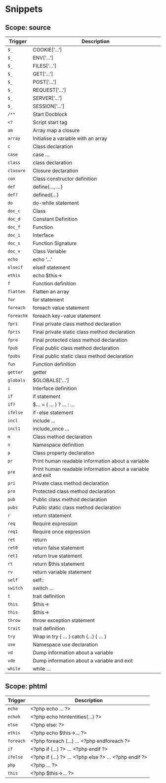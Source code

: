 # Snippets

## Scope: source

| Trigger | Description |
| ------- | ----------- |
| `$_` | COOKIE[&#039;…&#039;] |
| `$_` | ENV[&#039;…&#039;] |
| `$_` | FILES[&#039;…&#039;] |
| `$_` | GET[&#039;…&#039;] |
| `$_` | POST[&#039;…&#039;] |
| `$_` | REQUEST[&#039;…&#039;] |
| `$_` | SERVER[&#039;…&#039;] |
| `$_` | SESSION[&#039;…&#039;] |
| `/**` | Start Docblock |
| `<?` | Script start tag |
| `am` | Array map a closure |
| `array` | Initialise a variable with an array |
| `c` | Class declaration |
| `case` | case … |
| `class` | class declaration |
| `closure` | Closure declaration |
| `con` | Class constructor definition |
| `def` | define(…, …) |
| `def?` | defined(…) |
| `do` | do-while statement |
| `doc_c` | Class |
| `doc_d` | Constant Definition |
| `doc_f` | Function |
| `doc_i` | Interface |
| `doc_s` | Function Signature |
| `doc_v` | Class Variable |
| `echo` | echo &#039;…&#039; |
| `elseif` | elseif statement |
| `ethis` | echo $this-&gt; |
| `f` | Function definition |
| `flatten` | Flatten an array |
| `for` | for statement |
| `foreach` | foreach value statement |
| `foreachk` | foreach key-value statement |
| `fpri` | Final private class method declaration |
| `fpris` | Final private static class method declaration |
| `fpro` | Final protected class method declaration |
| `fpub` | Final public class method declaration |
| `fpubs` | Final public static class method declaration |
| `fun` | Function definition |
| `getter` | getter |
| `globals` | $GLOBALS[&#039;…&#039;] |
| `i` | Interface definition |
| `if` | if statement |
| `if?` | $… = ( … ) ? … : … |
| `ifelse` | if-else statement |
| `incl` | include … |
| `incl1` | include_once … |
| `m` | Class method declaration |
| `n` | Namespace definition |
| `p` | Class property declaration |
| `pr` | Print human readable information about a variable |
| `pre` | Print human readable information about a variable and exit |
| `pri` | Private class method declaration |
| `pro` | Protected class method declaration |
| `pub` | Public class method declaration |
| `pubs` | Public static class method declaration |
| `r` | return statement |
| `req` | Require expression |
| `req1` | Require once expression |
| `ret` | return |
| `ret0` | return false statement |
| `ret1` | return true statement |
| `rt` | return $this statement |
| `rv` | return variable statement |
| `self` | self:: |
| `switch` | switch … |
| `t` | trait definition |
| `this` | $this-&gt; |
| `this` | $this-&gt; |
| `throw` | throw exception statement |
| `trait` | trait definition |
| `try` | Wrap in try { … } catch (…) { … } |
| `use` | Namespace use declaration |
| `vd` | Dump information about a variable |
| `vde` | Dump information about a variable and exit |
| `while` | while … |

## Scope: phtml

| Trigger | Description |
| ------- | ----------- |
| `echo` | &lt;?php echo … ?&gt; |
| `echoh` | &lt;?php echo htmlentities(…) ?&gt; |
| `else` | &lt;?php else: ?&gt; |
| `ethis` | &lt;?php echo $this-&gt;… ?&gt; |
| `foreach` | &lt;?php foreach (…) … &lt;?php endforeach ?&gt; |
| `if` | &lt;?php if (…) ?&gt; … &lt;?php endif ?&gt; |
| `ifelse` | &lt;?php if (…) ?&gt; … &lt;?php else ?&gt; … &lt;?php endif ?&gt; |
| `php` | &lt;?php … ?&gt; |
| `this` | &lt;?php $this-&gt;… ?&gt; |

